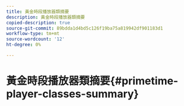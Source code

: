 ```yaml
---
title: 黃金時段播放器類摘要
description: 黃金時段播放器類摘要
copied-description: true
source-git-commit: 89bdda1d4bd5c126f19ba75a819942df901183d1
workflow-type: tm+mt
source-wordcount: '12'
ht-degree: 0%

---
```



# 黃金時段播放器類摘要{#primetime-player-classes-summary}
